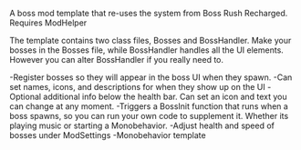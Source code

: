 A boss mod template that re-uses the system from Boss Rush Recharged. Requires ModHelper

The template contains two class files, Bosses and BossHandler. 
Make your bosses in the Bosses file, while BossHandler handles all the UI elements. However you can alter BossHandler if you really need to.

-Register bosses so they will appear in the boss UI when they spawn.
-Can set names, icons, and descriptions for when they show up on the UI
-Optional additional info below the health bar. Can set an icon and text you can change at any moment.
-Triggers a BossInit function that runs when a boss spawns, so you can run your own code to supplement it. Whether its playing music or starting a Monobehavior.
-Adjust health and speed of bosses under ModSettings
-Monobehavior template
